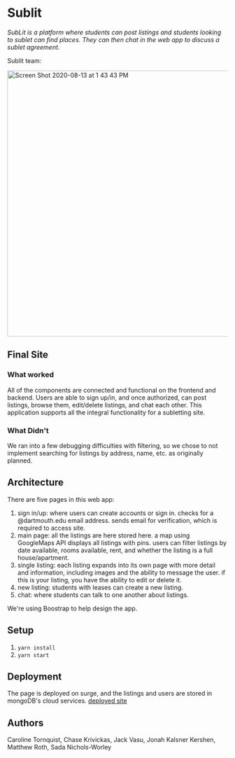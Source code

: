 # Sublit
*SubLit is a platform where students can post listings and students looking to sublet can find places. They can then chat in the web app to discuss a sublet agreement.*

Sublit team:

<img width="608" alt="Screen Shot 2020-08-13 at 1 43 43 PM" src="https://user-images.githubusercontent.com/62867125/90168444-17472880-dd6b-11ea-922d-962cfbbc5aeb.png">

## Final Site
### What worked
All of the components are connected and functional on the frontend and backend. Users are able to sign up/in, and once authorized, can post listings, browse them, edit/delete listings, and chat each other. This application supports all the integral functionality for a subletting site.

### What Didn't 
We ran into a few debugging difficulties with filtering, so we chose to not implement searching for listings by address, name, etc. as originally planned.

## Architecture

There are five pages in this web app:  
1. sign in/up: where users can create accounts or sign in. checks for a @dartmouth.edu email address. sends email for verification, which is required to access site.
2. main page: all the listings are here stored here. a map using GoogleMaps API displays all listings with pins. users can filter listings by date available, rooms available, rent, and whether the listing is a full house/apartment. 
3. single listing: each listing expands into its own page with more detail and information, including images and the ability to message the user. if this is your listing, you have the ability to edit or delete it.
4. new listing: students with leases can create a new listing.
5. chat: where students can talk to one another about listings.

We're using Boostrap to help design the app. 


## Setup

1. `yarn install`
2. `yarn start`

## Deployment

The page is deployed on surge, and the listings and users are stored in mongoDB's cloud services. 
[deployed site](http://sublit.surge.sh/)


## Authors
Caroline Tornquist, Chase Krivickas, Jack Vasu, Jonah Kalsner Kershen, Matthew Roth, Sada Nichols-Worley
